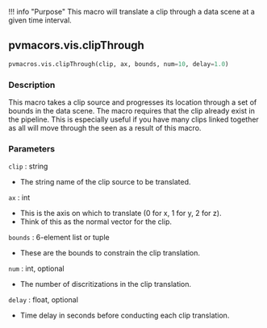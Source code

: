!!! info "Purpose"
    This macro will translate a clip through a data scene at a given time interval.

## pvmacors.vis.clipThrough

```py
pvmacros.vis.clipThrough(clip, ax, bounds, num=10, delay=1.0)
```

### Description
This macro takes a clip source and progresses its location through a set of bounds in the data scene. The macro requires that the clip already exist in the pipeline. This is especially useful if you have many clips linked together as all will move through the seen as a result of this macro.

### Parameters
`clip` : string

- The string name of the clip source to be translated.

`ax` : int

- This is the axis on which to translate (0 for x, 1 for y, 2 for z).
- Think of this as the normal vector for the clip.

`bounds` : 6-element list or tuple

- These are the bounds to constrain the clip translation.

`num` : int, optional

- The number of discritizations in the clip translation.

`delay` : float, optional

- Time delay in seconds before conducting each clip translation.
